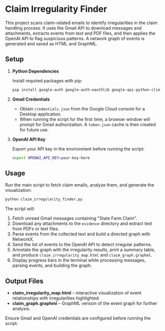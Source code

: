 # Claim Irregularity Finder

This project scans claim-related emails to identify irregularities in the claim handling process. It uses the Gmail API to download messages and attachments, extracts events from text and PDF files, and then applies the OpenAI API to flag suspicious patterns. A network graph of events is generated and saved as HTML and GraphML.

## Setup

1. **Python Dependencies**

   Install required packages with pip:

   ```bash
   pip install google-auth google-auth-oauthlib google-api-python-client pdfplumber pandas networkx pyvis openai jinja2 tqdm
   ```

2. **Gmail Credentials**

   - Obtain `credentials.json` from the Google Cloud console for a Desktop application.
   - When running the script for the first time, a browser window will prompt for Gmail authorization. A `token.json` cache is then created for future use.

3. **OpenAI API Key**

   Export your API key in the environment before running the script:

   ```bash
   export OPENAI_API_KEY=your-key-here
   ```

## Usage

Run the main script to fetch claim emails, analyze them, and generate the visualization:

```bash
python claim_irregularity_finder.py
```

The script will:

1. Fetch unread Gmail messages containing "State Farm Claim".
2. Download any attachments to the `evidence` directory and extract text from PDFs or text files.
3. Parse events from the collected text and build a directed graph with NetworkX.
4. Send the list of events to the OpenAI API to detect irregular patterns.
5. Annotate the graph with the irregularity results, print a summary table, and produce `claim_irregularity_map.html` and `claim_graph.graphml`.
6. Display progress bars in the terminal while processing messages, parsing events, and building the graph.

## Output Files

- **claim_irregularity_map.html** – interactive visualization of event relationships with irregularities highlighted.
- **claim_graph.graphml** – GraphML version of the event graph for further analysis.

Ensure Gmail and OpenAI credentials are configured before running the script.
